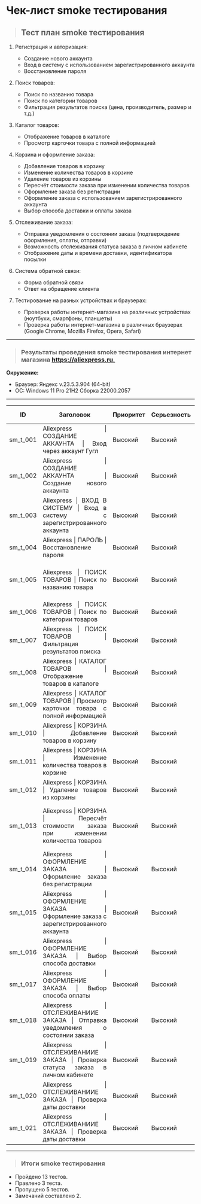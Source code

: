 # Чек-лист smoke тестирования

> ## Тест план smoke тестирования

1. Регистрация и авторизация:

    - Создание нового аккаунта
    - Вход в систему с использованием зарегистрированного аккаунта
    - Восстановление пароля

2. Поиск товаров:

    - Поиск по названию товара
    - Поиск по категории товаров
    - Фильтрация результатов поиска (цена, производитель, размер и т.д.)

3. Каталог товаров:

    - Отображение товаров в каталоге
    - Просмотр карточки товара с полной информацией

4. Корзина и оформление заказа:
    - Добавление товаров в корзину
    - Изменение количества товаров в корзине
    - Удаление товаров из корзины
    - Пересчёт стоимости заказа при изменении количества товаров
    - Оформление заказа без регистрации
    - Оформление заказа с использованием зарегистрированного аккаунта
    - Выбор способа доставки и оплаты заказа

5. Отслеживание заказа:
    - Отправка уведомления о состоянии заказа (подтверждение оформления, оплаты, отправки)
    - Возможность отслеживания статуса заказа в личном кабинете
    - Отображение даты и времени доставки, идентификатора посылки

6. Система обратной связи:
    - Форма обратной связи
    - Ответ на обращение клиента

7. Тестирование на разных устройствах и браузерах:

    - Проверка работы интернет-магазина на различных устройствах (ноутбуки, смартфоны, планшеты)
    - Проверка работы интернет-магазина в различных браузерах (Google Chrome, Mozilla Firefox, Opera, Safari)

---

> ### Результаты проведения smoke тестирования интернет магазина <https://aliexpress.ru.>

**Окружение:**  

- Браузер: Яндекс  v.23.5.3.904 (64-bit)
- OC: Windows 11 Pro 21H2 Сборка 22000.2057

---

<table style='width:100%' >
    <thead>
      <tr align='center'>
        <th >ID</th>
        <th>Заголовок</th>
        <th>Приоритет</th>
        <th>Серьезность</th>
        <th>Ожидаемый результат</th>
        <th>Фактический результат</th>
        <th>Статус</th>
        <th>Комментарии</th>
      </tr>
    </thead>
    <tr align='justify'>
      <td>sm_t_001</td>
      <td align='justify'>Aliexpress | СОЗДАНИЕ АККАУНТА | Вход через аккаунт Гугл </td>
      <td align='centrer'>Высокий</td>
      <td align='centrer'>Высокий</td>
      <td align='justify'>Аккаунт создан</td>
      <td align='justify'>Аккаунт создан</td>
      <td align='justify' style="color: green;">PASS</td>
      <td align='justify' >-</td>
    </tr>
     <tr align='justify'>
      <td>sm_t_002</td>
      <td align='justify'>Aliexpress | СОЗДАНИЕ АККАУНТА | Создание нового аккаунта </td>
      <td align='centrer'>Высокий</td>
      <td align='centrer'>Высокий</td>
      <td align='justify'>Аккаунт создан</td>
      <td align='justify'>-</td>
      <td align='justify'>SKIP</td>
      <td align='justify' >-</td>
    </tr>
    <tr align='justify'>
      <td>sm_t_003</td>
      <td align='centrer'>Aliexpress | ВХОД В СИСТЕМУ | Вход в систему с зарегистрированного аккаунта </td>
      <td align='centrer'>Высокий</td>
      <td align='centrer'>Высокий</td>
      <td align='justify'>Вход в систему</td>
      <td align='justify'>Вход в систему выполнен</td>
      <td align='justify' style="color: green;">PASS</td>
      <td align='justify' >-</td>
    </tr>
     <tr align='justify'>
      <td>sm_t_004</td>
      <td align='centrer'>Aliexpress | ПАРОЛЬ | Восстановление пароля </td>
      <td align='centrer'>Высокий</td>
      <td align='centrer'>Высокий</td>
      <td align='justify'>Пароль изменен</td>
      <td align='justify'>Письмо с кодом не пришло</td>
      <td align='justify' style="color: red;">FAIL</td>
      <td align='justify' >-</td>
    </tr>
    <tr align='justify'>
      <td>sm_t_005</td>
      <td align='centrer'>Aliexpress | ПОИСК ТОВАРОВ | Поиск по названию товара </td>
      <td align='centrer'>Высокий</td>
      <td align='centrer'>Высокий</td>
      <td align='justify'>Товар найден</td>
      <td align='justify'>Товар найден</td>
      <td align='justify' style="color: green;">PASS</td>
      <td align='justify' >В результатах поиска присутствуют сопутствующие товары </td>
    </tr>
    <tr align='justify'>
      <td>sm_t_006</td>
      <td align='centrer'>Aliexpress | ПОИСК ТОВАРОВ | Поиск по категории товаров </td>
      <td align='centrer'>Высокий</td>
      <td align='centrer'>Высокий</td>
      <td align='justify'>Товар найден</td>
      <td align='justify'>Товар найден</td>
      <td align='justify' style="color: green;">PASS</td>
      <td align='justify' >- </td>
    </tr>
     <tr align='justify'>
      <td>sm_t_007</td>
      <td align='centrer'>Aliexpress | ПОИСК ТОВАРОВ | Фильтрация результатов поиска </td>
      <td align='centrer'>Высокий</td>
      <td align='centrer'>Высокий</td>
      <td align='justify'>Товар найден</td>
      <td align='justify'>Товар найден</td>
      <td align='justify' style="color: green;">PASS</td>
      <td align='justify' >Некоторые фильтры не применимы к товару</td>
    </tr>
    <tr align='justify'>
      <td>sm_t_008</td>
      <td align='centrer'>Aliexpress | КАТАЛОГ ТОВАРОВ | Отображение товаров в каталоге </td>
      <td align='centrer'>Высокий</td>
      <td align='centrer'>Высокий</td>
      <td align='justify'>Товары присутствуют</td>
      <td align='justify'>Товары присутствуют</td>
      <td align='justify'>PASS</td>
      <td align='justify' >-</td>
    </tr>
     <tr align='justify'>
      <td>sm_t_009</td>
      <td align='centrer'>Aliexpress | КАТАЛОГ ТОВАРОВ | Просмотр карточки товара с полной информацией </td>
      <td align='centrer'>Высокий</td>
      <td align='centrer'>Высокий</td>
      <td align='justify'>Информация о товаре присутствует</td>
      <td align='justify'>Информация о товаре присутствует</td>
      <td align='justify'>PASS</td>
      <td align='justify' >-</td>
    </tr>
      <tr align='justify'>
      <td>sm_t_010</td>
      <td align='centrer'>Aliexpress | КОРЗИНА | Добавление товаров в корзину </td>
      <td align='centrer'>Высокий</td>
      <td align='centrer'>Высокий</td>
      <td align='justify'>Товары в корзину добавлены </td>
      <td align='justify'>Товары в корзину добавлены</td>
      <td align='justify'>PASS</td>
      <td align='justify' >-</td>
    </tr>
      <tr align='justify'>
      <td>sm_t_011</td>
      <td align='centrer'>Aliexpress | КОРЗИНА | Изменение количества товаров в корзине </td>
      <td align='centrer'>Высокий</td>
      <td align='centrer'>Высокий</td>
      <td align='justify'>Количество товаров в корзине изменено </td>
      <td align='justify'>Количество товаров в корзине изменено</td>
      <td align='justify'>FAIL</td>
      <td align='justify' >-</td>
    </tr>
    <tr align='justify'>
      <td>sm_t_012</td>
      <td align='centrer'>Aliexpress | КОРЗИНА | Удаление товаров из корзины </td>
      <td align='centrer'>Высокий</td>
      <td align='centrer'>Высокий</td>
      <td align='justify'>Товар из корзины удален </td>
      <td align='justify'>Товар из корзины удален</td>
      <td align='justify'>PASS</td>
      <td align='justify' >-</td>
    </tr>
    <tr align='justify'>
      <td>sm_t_013</td>
      <td align='centrer'>Aliexpress | КОРЗИНА | Пересчёт стоимости заказа при изменении количества товаров </td>
      <td align='centrer'>Высокий</td>
      <td align='centrer'>Высокий</td>
      <td align='justify'>Стоимость товара изменена</td>
      <td align='justify'>При изменении количества товаров сумма заказа равна нулю</td>
      <td align='justify'>FAIL</td>
      <td align='justify'>-</td>
    </tr>
    <tr align='justify'>
      <td>sm_t_014</td>
      <td align='centrer'>Aliexpress | ОФОРМЛЕНИЕ ЗАКАЗА | Оформление заказа без регистрации </td>
      <td align='centrer'>Высокий</td>
      <td align='centrer'>Высокий</td>
      <td align='justify'>Оформление заказа без регистрации не возможно</td>
      <td align='justify'>Оформление заказа без регистрации не возможно</td>
      <td align='justify'>PASS</td>
      <td align='justify'>-</td>
    </tr>
    <tr align='justify'>
      <td>sm_t_015</td>
      <td align='centrer'>Aliexpress | ОФОРМЛЕНИЕ ЗАКАЗА | Оформление заказа с зарегистрированного аккаунта </td>
      <td align='centrer'>Высокий</td>
      <td align='centrer'>Высокий</td>
      <td align='justify'>Заказ оформлен</td>
      <td align='justify'>-</td>
      <td align='justify'>SKIP</td>
      <td align='justify'>-</td>
    </tr>
     <tr align='justify'>
      <td>sm_t_016</td>
      <td align='centrer'>Aliexpress | ОФОРМЛЕНИЕ ЗАКАЗА | Выбор способа доставки </td>
      <td align='centrer'>Высокий</td>
      <td align='centrer'>Высокий</td>
      <td align='justify'>Адрес доставки выбран</td>
      <td align='justify'>Адрес доставки выбран</td>
      <td align='justify'>PASS</td>
      <td align='justify'>-</td>
    </tr>
      <tr align='justify'>
      <td>sm_t_017</td>
      <td align='centrer'>Aliexpress | ОФОРМЛЕНИЕ ЗАКАЗА | Выбор способа оплаты </td>
      <td align='centrer'>Высокий</td>
      <td align='centrer'>Высокий</td>
      <td align='justify'>Способ оплаты выбран</td>
      <td align='justify'>-</td>
      <td align='justify'>SKIP</td>
      <td align='justify'>-</td>
    </tr>
     <tr align='justify'>
      <td>sm_t_018</td>
      <td align='centrer'>Aliexpress | ОТСЛЕЖИВАНИИЕ ЗАКАЗА | Отправка уведомления о состоянии заказа </td>
      <td align='centrer'>Высокий</td>
      <td align='centrer'>Высокий</td>
      <td align='justify'>Уведомление получено</td>
      <td align='justify'>-</td>
      <td align='justify'>SKIP</td>
      <td align='justify'>-</td>
    </tr>
      <tr align='justify'>
      <td>sm_t_019</td>
      <td align='centrer'>Aliexpress | ОТСЛЕЖИВАНИИЕ ЗАКАЗА | Проверка статуса заказа в личном кабинете </td>
      <td align='centrer'>Высокий</td>
      <td align='centrer'>Высокий</td>
      <td align='justify'>Статус изменен</td>
      <td align='justify'>-</td>
      <td align='justify'>SKIP</td>
      <td align='justify'>-</td>
    </tr>
    <tr align='justify'>
      <td>sm_t_020</td>
      <td align='centrer'>Aliexpress | ОТСЛЕЖИВАНИИЕ ЗАКАЗА | Проверка даты доставки </td>
      <td align='centrer'>Высокий</td>
      <td align='centrer'>Высокий</td>
      <td align='justify'>Дата указанна</td>
      <td align='justify'>Дата указанна</td>
      <td align='justify'>PASS</td>
      <td align='justify'>-</td>
    </tr>
     <tr align='justify'>
      <td>sm_t_021</td>
      <td align='centrer'>Aliexpress | ОТСЛЕЖИВАНИИЕ ЗАКАЗА | Проверка даты доставки </td>
      <td align='centrer'>Высокий</td>
      <td align='centrer'>Высокий</td>
      <td align='justify'>Дата указанна</td>
      <td align='justify'>Дата указанна</td>
      <td align='justify'>PASS</td>
      <td align='justify'>-</td>
    </tr>
  </table>

---

>### Итоги smoke тестирования

- Пройдено 13 тестов.
- Правлено 3 теста.
- Пропущено 5 тестов.
- Замечаний составлено 2.
